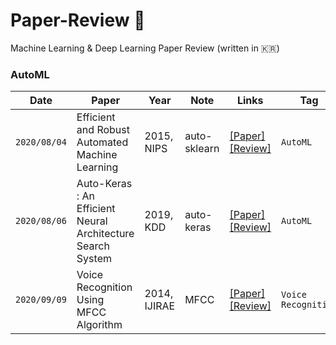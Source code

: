 # Paper-Review :pencil:
Machine Learning & Deep Learning Paper Review (written in :kr:)

### AutoML 
|Date|Paper|Year|Note|Links|Tag|
|------|---|---|---|---|---|
|`2020/08/04`|Efficient and Robust Automated Machine Learning|2015, NIPS|auto-sklearn|[[Paper]](https://papers.nips.cc/paper/5872-efficient-and-robust-automated-machine-learning)<br/>[[Review]](https://github.com/SoYoungCho/Paper-Review/blob/master/AutoML/Efficient%20and%20Robust%20Automated%20Machine%20Learning.md)|`AutoML`|
|`2020/08/06`|Auto-Keras : An Efficient Neural Architecture Search System|2019, KDD|auto-keras|[[Paper]](https://dl.acm.org/doi/abs/10.1145/3292500.3330648?casa_token=LddCjNEVzVoAAAAA%3AVZX74vr1IWjpIlcguvG3KtWNe4J3M0vPEykzmFOGIiVjNKdo1W-nYu6BkxOHV0pSZVj_Jkyg8jTn1g)<br/>[[Review]](https://github.com/SoYoungCho/Paper-Review/blob/master/AutoML/Auto-Keras%20:%20An%20Efficient%20Neural%20Architecture%20Search%20System.md)|`AutoML`|
|`2020/09/09`|Voice Recognition Using MFCC Algorithm|2014, IJIRAE|MFCC|[[Paper]](https://www.ijirae.com/volumes/vol1/issue10/27.NVEC10086.pdf)<br/>[[Review]](https://github.com/SoYoungCho/Paper-Review/blob/master/Speech%20Recognition/Voice%20Recognition%20Using%20MFCC%20Algorithm.md)|`Voice Recognition`|

